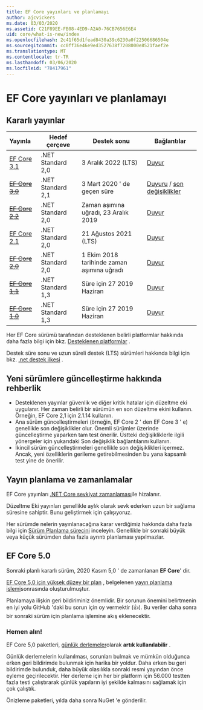 ```yaml
---
title: EF Core yayınları ve planlamayı
author: ajcvickers
ms.date: 03/03/2020
ms.assetid: C21F89EE-FB08-4ED9-A2A0-76CB7656E6E4
uid: core/what-is-new/index
ms.openlocfilehash: 2c41f65d1fead8430a39c6230a0f22506686504e
ms.sourcegitcommit: cc0ff36e46e9ed3527638f7208000e8521faef2e
ms.translationtype: MT
ms.contentlocale: tr-TR
ms.lasthandoff: 03/06/2020
ms.locfileid: "78417961"
---
```

# <a name="ef-core-releases-and-planning"></a>EF Core yayınları ve planlamayı

## <a name="stable-releases"></a>Kararlı yayınlar

| Yayınla | Hedef çerçeve | Destek sonu | Bağlantılar
|:--------|------------------|-----------------|------
| [EF Core 3,1](https://www.nuget.org/packages/Microsoft.EntityFrameworkCore/3.1.2) | .NET Standard 2,0 | 3 Aralık 2022 (LTS) | [Duyur](https://devblogs.microsoft.com/dotnet/announcing-entity-framework-core-3-1-and-entity-framework-6-4/)
| ~~[EF Core 3,0](https://www.nuget.org/packages/Microsoft.EntityFrameworkCore/3.0.3)~~ | .NET Standard 2,1 | 3 Mart 2020 ' de geçen süre | [Duyuru](https://devblogs.microsoft.com/dotnet/announcing-ef-core-3-0-and-ef-6-3-general-availability/) / [son değişiklikler](ef-core-3.0/breaking-changes.md)
| ~~[EF Core 2,2](https://www.nuget.org/packages/Microsoft.EntityFrameworkCore/2.2.6)~~ | .NET Standard 2,0 | Zaman aşımına uğradı, 23 Aralık 2019 | [Duyur](https://devblogs.microsoft.com/dotnet/announcing-entity-framework-core-2-2/)
| [EF Core 2.1](https://www.nuget.org/packages/Microsoft.EntityFrameworkCore/2.1.14) | .NET Standard 2,0 | 21 Ağustos 2021 (LTS) | [Duyur](https://devblogs.microsoft.com/dotnet/announcing-entity-framework-core-2-1/)
| ~~[EF Core 2,0](https://www.nuget.org/packages/Microsoft.EntityFrameworkCore/2.0.3)~~ | .NET Standard 2,0 | 1 Ekim 2018 tarihinde zaman aşımına uğradı | [Duyur](https://devblogs.microsoft.com/dotnet/announcing-entity-framework-core-2-0/)
| ~~[EF Core 1,1](https://www.nuget.org/packages/Microsoft.EntityFrameworkCore/1.1.6)~~ | .NET Standard 1,3 | Süre için 27 2019 Haziran | [Duyur](https://devblogs.microsoft.com/dotnet/announcing-entity-framework-core-1-1/)
| ~~[EF Core 1,0](https://www.nuget.org/packages/Microsoft.EntityFrameworkCore/1.0.6)~~ | .NET Standard 1,3 | Süre için 27 2019 Haziran | [Duyur](https://devblogs.microsoft.com/dotnet/entity-framework-core-1-0-0-available/)

Her EF Core sürümü tarafından desteklenen belirli platformlar hakkında daha fazla bilgi için bkz. [Desteklenen platformlar](../platforms/index.md) .

Destek süre sonu ve uzun süreli destek (LTS) sürümleri hakkında bilgi için bkz. [.net destek ilkesi](https://dotnet.microsoft.com/platform/support/policy/dotnet-core) .

## <a name="guidance-on-updating-to-new-releases"></a>Yeni sürümlere güncelleştirme hakkında rehberlik

* Desteklenen yayınlar güvenlik ve diğer kritik hatalar için düzeltme eki uygulanır. Her zaman belirli bir sürümün en son düzeltme ekini kullanın. Örneğin, EF Core 2,1 için 2.1.14 kullanın.
* Ana sürüm güncelleştirmeleri (örneğin, EF Core 2 ' den EF Core 3 ' e) genellikle son değişiklikler olur. Önemli sürümler üzerinde güncelleştirme yaparken tam test önerilir. Üstteki değişikliklerle ilgili yönergeler için yukarıdaki Son değişiklik bağlantılarını kullanın.
* İkincil sürüm güncelleştirmeleri genellikle son değişiklikleri içermez. Ancak, yeni özelliklerin gerileme getirebilmesinden bu yana kapsamlı test yine de önerilir.

## <a name="release-planning-and-schedules"></a>Yayın planlama ve zamanlamalar

EF Core yayınları [.NET Core sevkiyat zamanlaması](https://github.com/dotnet/core/blob/master/roadmap.md)ile hizalanır.

Düzeltme Eki yayınları genellikle aylık olarak sevk ederken uzun bir sağlama süresine sahiptir.
Bunu geliştirmek için çalışıyoruz.

Her sürümde nelerin yayınlanacağına karar verdiğimiz hakkında daha fazla bilgi için [Sürüm Planlama sürecini](release-planning.md) inceleyin.
Genellikle bir sonraki büyük veya küçük sürümden daha fazla ayrıntı planlaması yapılmazlar.

## <a name="ef-core-50"></a>EF Core 5.0

Sonraki planlı kararlı sürüm, 2020 Kasım 5,0 ' de zamanlanan **EF Core**' dir.

[EF Core 5,0 için yüksek düzey bir plan](ef-core-5.0/plan.md) , belgelenen [yayın planlama işlemi](release-planning.md)sonrasında oluşturulmuştur.

Planlamaya ilişkin geri bildiriminiz önemlidir.
Bir sorunun önemini belirtmenin en iyi yolu GitHub 'daki bu sorun için oy vermektir (👍).
Bu veriler daha sonra bir sonraki sürüm için planlama işlemine akış eklenecektir.

### <a name="get-it-now"></a>Hemen alın!

EF Core 5,0 paketleri, [günlük derlemeler](https://github.com/aspnet/AspNetCore/blob/master/docs/DailyBuilds.md)olarak **artık kullanılabilir** . 

Günlük derlemelerin kullanılması, sorunları bulmak ve mümkün olduğunca erken geri bildirimde bulunmak için harika bir yoldur.
Daha erken bu geri bildirimde bulunduk, daha büyük olasılıkla sonraki resmi yayından önce eyleme geçirilecektir.
Her derleme için her bir platform için 56.000 testten fazla testi çalıştırarak günlük yapıların iyi şekilde kalmasını sağlamak için çok çalıştık.

Önizleme paketleri, yılda daha sonra NuGet 'e gönderilir.
